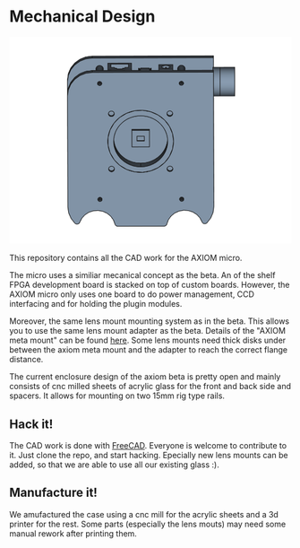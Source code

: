# Mechanical Design

![preview of the cad model](preview/overview.png)

This repository contains all the CAD work for the AXIOM micro.

The micro uses a similiar mecanical concept as the beta. An of the shelf FPGA development board is stacked
on top of custom boards. However, the AXIOM micro only uses one board to do power management, CCD interfacing and for
holding the plugin modules.

Moreover, the same lens mount mounting system as in the beta. This allows you to use the same lens mount adapter as
the beta. Details of the "AXIOM meta mount" can be found [here](https://wiki.apertus.org/index.php/File:AXIOM-Beta-Full-Enclosure-Main-for-Drawing-Drawing-1.png).
Some lens mounts need thick disks under between the axiom meta mount and the adapter to reach the correct
flange distance. 

The current enclosure design of the axiom beta is pretty open and mainly consists of cnc milled sheets of
acrylic glass for the front and back side and spacers. It allows for mounting on two 15mm rig type rails.

## Hack it!
The CAD work is done with [FreeCAD](https://www.freecadweb.org/). Everyone is welcome to contribute to it.
Just clone the repo, and start hacking. Epecially new lens mounts can be added, so that we are able to use
all our existing glass :).

## Manufacture it!
We amufactured the case using a cnc mill for the acrylic sheets and a 3d printer for the rest.
Some parts  (especially the lens mouts) may need some manual rework after printing them.
